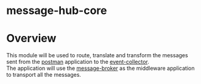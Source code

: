 # message-hub-core

# Overview

This module will be used to route, translate and transform the messages sent from the [postman](../postman) application to the [event-collector](../event-collector). <br/>
The application will use the [message-broker](../message-broker) as the middleware application to transport all the messages.